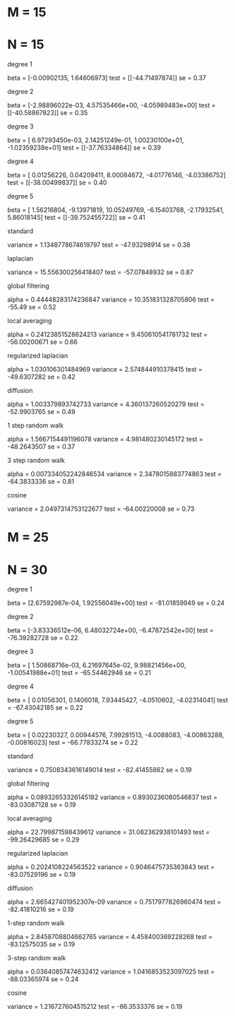 # M = 15
# N = 15

degree 1

beta = [-0.00902135,  1.64606973]
test = [[-44.71497874]]
se = 0.37

degree 2

beta = [-2.98896022e-03,  4.57535466e+00, -4.05989483e+00]
test = [[-40.58867823]]
se = 0.35

degree 3

beta = [ 6.97293450e-03,  2.14251249e-01,  1.00230100e+01, -1.02359238e+01]
test = [[-37.76334864]]
se = 0.39

degree 4

beta = [ 0.01256226,  0.04209411,  8.00084672, -4.01776146, -4.03386752]
test = [[-38.00499837]]
se = 0.40

degree 5

beta = [ 1.56216804, -9.13971819, 10.05249769, -6.15403768, -2.17932541,  5.86018145]
test = [[-39.752455722]]
se = 0.41

standard 

variance = 1.1348778674619797
test = -47.93298914
se = 0.38

laplacian

variance = 15.556300256418407
test = -57.07848932
se = 0.87

global filtering

alpha = 0.44448283174236847 
variance = 10.351831328705806
test = -55.49
se = 0.52

local averaging

alpha = 0.24123851528624213
variance = 9.450610541781732
test = -56.00200671
se = 0.66

regularized laplacian

alpha = 1.030106301484969
variance = 2.574844910378415
test = -49.6307282
se = 0.42

diffusion

alpha = 1.003379893742733
variance = 4.360137260520279
test = -52.9903765
se = 0.49

1 step random walk

alpha = 1.5667154491196078
variance = 4.981480230145172
test = -48.2643507
se = 0.37

3 step random walk

alpha = 0.007334052242846534
variance = 2.3478015883774863
test = -64.3833336
se = 0.81

cosine

variance = 2.0497314753122677
test = -64.00220008
se = 0.73

# M = 25
# N = 30

degree 1

beta = [2.67592987e-04, 1.92556049e+00]
test = -81.01859949
se = 0.24

degree 2

beta = [-3.83336512e-06,  6.48032724e+00, -6.47872542e+00]
test = -76.39282728
se = 0.22

degree 3

beta = [ 1.50868716e-03,  6.21697645e-02,  9.98821456e+00, -1.00541988e+01]
test = -65.54462946
se = 0.21

degree 4

beta = [ 0.01056301, 0.1406018, 7.93445427, -4.0510602, -4.02314041]
test = -67.43042185
se = 0.22

degree 5

beta = [ 0.02230327, 0.00944576, 7.99281513, -4.0088083, -4.00863288, -0.00816023]
test = -66.77833274
se = 0.22

standard

variance = 0.7508343616149014
test = -82.41455862
se = 0.19

global filtering

alpha = 0.08932653326145182
variance = 0.8930236080546837
test = -83.03087128
se = 0.19

local averaging

alpha = 22.799871598439612
variance = 31.082362938101493
test = -99.26429685
se = 0.29

regularized laplacian

alpha = 0.2024108224563522
variance = 0.9046475735363843
test = -83.07529196
se = 0.19

diffusion

alpha = 2.665427401952307e-09
variance = 0.7517977826960474
test = -82.41810216
se = 0.19

1-step random walk

alpha = 2.8458708804662765 
variance = 4.458400369228268
test = -83.12575035
se = 0.19

3-step random walk

alpha = 0.03640857474632412
variance = 1.0416853523097025
test = -88.03365974
se = 0.24

cosine

variance = 1.216727604515212
test = -86.3533376
se = 0.19